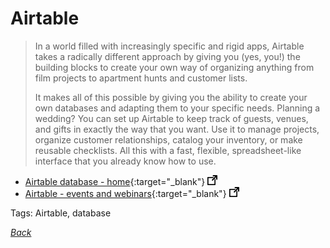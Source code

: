 # Airtable

> In a world filled with increasingly specific and rigid apps, Airtable takes a radically different approach by giving you (yes, you!) the building blocks to create your own way of organizing anything from film projects to apartment hunts and customer lists.
>
> It makes all of this possible by giving you the ability to create your own databases and adapting them to your specific needs. Planning a wedding? You can set up Airtable to keep track of guests, venues, and gifts in exactly the way that you want. Use it to manage projects, organize customer relationships, catalog your inventory, or make reusable checklists. All this with a fast, flexible, spreadsheet-like interface that you already know how to use.

- [Airtable database - home](https://airtable.com){:target="_blank"} ![external redirect](../../img/ext-redir.png)
- [Airtable - events and webinars](https://app.livestorm.co/airtable){:target="_blank"} ![external redirect](../../img/ext-redir.png)

Tags: Airtable, database

[_Back_](../)
